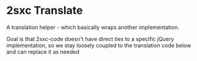 ﻿# 2sxc Translate

A translation helper - which basically wraps another implementation.

Goal is that 2sxc-code doesn't have direct ties to a specific jQuery implementation, 
so we stay loosely coupled to the translation code below and can replace it as needed